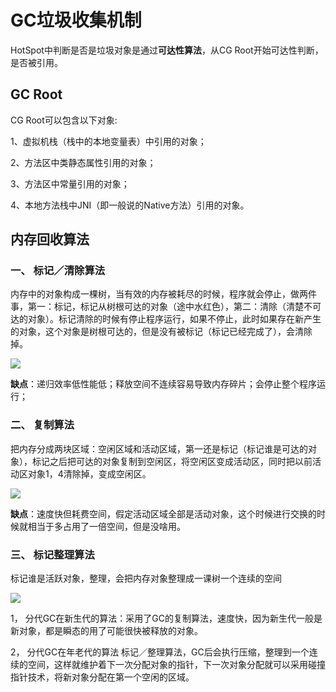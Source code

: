 # GC垃圾收集机制

HotSpot中判断是否是垃圾对象是通过**可达性算法**，从CG Root开始可达性判断，是否被引用。

## GC Root

CG Root可以包含以下对象:

1、虚拟机栈（栈中的本地变量表）中引用的对象；

2、方法区中类静态属性引用的对象；

3、方法区中常量引用的对象；

4、本地方法栈中JNI（即一般说的Native方法）引用的对象。

## 内存回收算法

### 一、 标记／清除算法

内存中的对象构成一棵树，当有效的内存被耗尽的时候，程序就会停止，做两件事，第一：标记，标记从树根可达的对象（途中水红色），第二：清除（清楚不可达的对象）。标记清除的时候有停止程序运行，如果不停止，此时如果存在新产生的对象，这个对象是树根可达的，但是没有被标记（标记已经完成了），会清除掉。

![](C:\Users\XIONG\Pictures\IT\JAVA\JVM\GC_标记清除.png)

**缺点**：递归效率低性能低；释放空间不连续容易导致内存碎片；会停止整个程序运行；

### 二、 复制算法

把内存分成两块区域：空闲区域和活动区域，第一还是标记（标记谁是可达的对象），标记之后把可达的对象复制到空闲区，将空闲区变成活动区，同时把以前活动区对象1，4清除掉，变成空闲区。

![](C:\Users\XIONG\Pictures\IT\JAVA\JVM\GC_标记复制.png)

**缺点**：速度快但耗费空间，假定活动区域全部是活动对象，这个时候进行交换的时候就相当于多占用了一倍空间，但是没啥用。

### **三、 标记整理算法**

标记谁是活跃对象，整理，会把内存对象整理成一课树一个连续的空间

![](C:\Users\XIONG\Pictures\IT\JAVA\JVM\GC_标记整理.png)

1， 分代GC在新生代的算法：采用了GC的复制算法，速度快，因为新生代一般是新对象，都是瞬态的用了可能很快被释放的对象。

2， 分代GC在年老代的算法 标记／整理算法，GC后会执行压缩，整理到一个连续的空间，这样就维护着下一次分配对象的指针，下一次对象分配就可以采用碰撞指针技术，将新对象分配在第一个空闲的区域。

